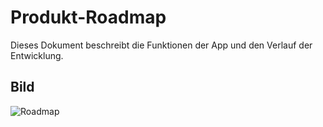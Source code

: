 # Produkt-Roadmap
Dieses Dokument beschreibt die Funktionen der App und den Verlauf der Entwicklung.

## Bild
![Roadmap](https://github.com/Kiri034/Morphaway/issues/1#issue-2991339861)